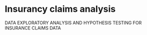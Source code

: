 # Insurancy claims analysis
 DATA EXPLORATORY ANALYSIS AND HYPOTHESIS TESTING FOR INSURANCE CLAIMS DATA
